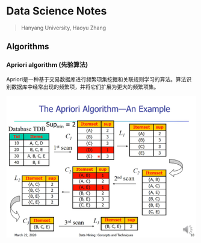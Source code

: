 # Data Science Notes

> Hanyang University, Haoyu Zhang

## Algorithms

### Apriori algorithm (先验算法)

Apriori是一种基于交易数据库进行频繁项集挖掘和关联规则学习的算法。算法识别数据库中经常出现的频繁项，并将它们扩展为更大的频繁项集。

<img src="notes\Snipaste_2020-03-29_20-01-27.png" style="zoom:60%;" />



